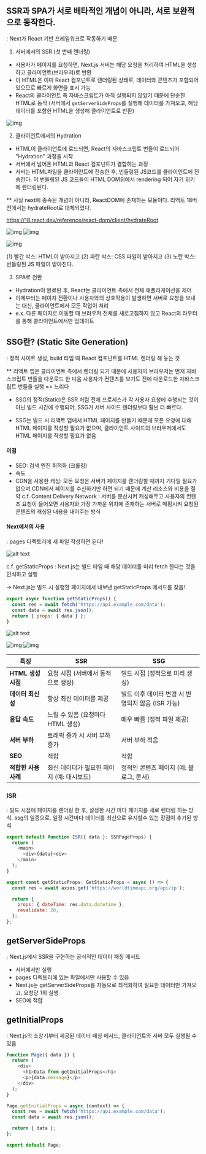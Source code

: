 ## SSR과 SPA가 서로 배타적인 개념이 아니라, 서로 보완적으로 동작한다.
: Next가 React 기반 프레임워크로 작동하기 때문

1. 서버에서의 SSR (첫 번째 렌더링)
- 사용자가 페이지를 요청하면, Next.js 서버는 해당 요청을 처리하여 HTML을 생성하고 클라이언트(브라우저)로 반환
- 이 HTML은 이미 React 컴포넌트로 렌더링된 상태로, 데이터와 콘텐츠가 포함되어 있으므로 빠르게 화면을 표시 가능
- React의 클라이언트 측 자바스크립트가 아직 실행되지 않았기 때문에 단순한 HTML로 동작
(서버에서 `getServerSideProps`를 실행해 데이터를 가져오고, 해당 데이터를 포함한 HTML을 생성해 클라이언트로 반환)


![img](./assets/image-4-1.png)

2. 클라이언트에서의 Hydration
- HTML이 클라이언트에 로드되면, React의 자바스크립트 번들이 로드되어 "Hydration" 과정을 시작
- 서버에서 넘어온 HTML과 React 컴포넌트가 결합하는 과정
- 서버는 HTML파일을 클라이언트에 전송한 후, 번들링된 JS코드를 클라이언트에 전송한다. 이 번들링된 JS 코드들이 HTML DOM위에서 rendering 되어 자기 위키에 렌더링된다.

** 사실 next에 종속된 개념이 아니라, ReactDOM에 존재하는 모듈이다. 
리액트 18버전에서는 hydrateRoot로 대체되었다.

https://18.react.dev/reference/react-dom/client/hydrateRoot 


![img](./assets/image-4-3.png)
![img](./assets/image-4-4.png)

![img](./assets/image-4-2.png)

(1) 빨간 박스: HTML이 받아지고
(2) 파란 박스: CSS 파일이 받아지고
(3) 노란 박스: 번들링된 JS 파일이 받아진다.

3. SPA로 전환
- Hydration이 완료된 후, React는 클라이언트 측에서 전체 애플리케이션을 제어
- 이제부터는 페이지 전환이나 사용자와의 상호작용이 발생하면 서버로 요청을 보내는 대신, 클라이언트에서 모든 작업이 처리
- e.x. 다른 페이지로 이동할 때 브라우저 전체를 새로고침하지 않고 React의 라우터를 통해 클라이언트에서만 업데이트








## SSG란? (Static Site Generation)
: 정적 사이트 생성, build 타임 때 React 컴포넌트를 HTML 렌더링 해 놓는 것

** 리액트 앱은 클라이언트 측에서 렌더링 되기 때문에 
사용자의 브라우저는 먼저 자바스크립트 번들을 다운로드 한 다음 사용자가 컨텐츠를 보기도 전에 다운로드한 자바스크립트 번들을 실행 => 느리다

- SSG의 정적(Static)은 SSR 처럼 전체 프로세스가 각 사용자 요청에 수행되는 것이 아닌 빌드 시간에 수행되어, SSG가 서버 사이드 렌더링보다 훨씬 더 빠르다.

- SSG는 빌드 시 리액트 앱에서 HTML 페이지를 만들기 때문에 모든 요청에 대해 HTML 페이지를 작성할 필요가 없으며, 클라이언트 사이드의 브라우저에서도 HTML 페이지를 작성할 필요가 없음

#### 이점
- SEO: 검색 엔진 최적화 (크롤링)
- 속도
- CDN을 사용한 캐싱: 모든 요청은 서버가 페이지를 렌더링할 때까지 기다릴 필요가 없으며 CDN에서 페이지를 수신하기만 하면 되기 때문에 계산 리소스와 비용을 절약
c.f. Content Delivery Network : 서버를 분산시켜 캐싱해두고 사용자의 컨텐츠 요청이 들어오면 사용자와 가장 가까운 위치에 존재하는 서버로 매핑시켜 요청된 콘텐츠의 캐싱된 내용을 내어주는 방식


#### Next에서의 사용
: pages 디렉토리에 새 파일 작성하면 된다!

![alt text](./assets/image-1.png)

c.f. getStaticProps : Next.js는 빌드 타임 때 해당 데이터를 미리 fetch 한다는 것을 인식하고 실행

-> Next.js는 빌드 시 실행할 페이지에서 내보낸 getStaticProps 메서드를 찾음!

```javascript
export async function getStaticProps() {
  const res = await fetch('https://api.example.com/data');
  const data = await res.json();
  return { props: { data } };
}

```

![alt text](image.png)


![img](./assets/image-4-5.png)
![img](./assets/image-4-6.png)

| **특징**              | **SSR**                                         | **SSG**                                         |
|-----------------------|------------------------------------------------|------------------------------------------------|
| **HTML 생성 시점**     | 요청 시점 (서버에서 동적으로 생성)              | 빌드 시점 (정적으로 미리 생성)                 |
| **데이터 최신성**      | 항상 최신 데이터를 제공                         | 빌드 이후 데이터 변경 시 반영되지 않음 (ISR 가능) |
| **응답 속도**          | 느릴 수 있음 (요청마다 HTML 생성)               | 매우 빠름 (정적 파일 제공)                     |
| **서버 부하**          | 트래픽 증가 시 서버 부하 증가                    | 서버 부하 적음                                 |
| **SEO**               | 적합                                           | 적합                                           |
| **적합한 사용 사례**   | 최신 데이터가 필요한 페이지 (예: 대시보드)       | 정적인 콘텐츠 페이지 (예: 블로그, 문서)         |




### ISR
: 빌드 시점에 페이지를 렌더링 한 후, 설정한 시간 마다 페이지를 새로 렌더링 하는 방식. ssg의 일종으로, 일정 시간마다 데이터를 최신으로 유지할수 있는 장점이 추가된 방식

```javascript
export default function ISR({ data }: SSRPageProps) {
  return (
    <main>
      <div>{data}<div>
    </main>
  );
}

export const getStaticProps: GetStaticProps = async () => {
  const res = await axios.get('https://worldtimeapi.org/api/ip');

  return {
    props: { dateTime: res.data.datetime },
    revalidate: 20,
  };
};
```




## getServerSideProps
: Next.js에서 SSR을 구현하는 공식적인 데이터 패칭 메서드

- 서버에서만 실행
- pages 디렉토리에 있는 파일에서만 사용할 수 있음
- Next.js는 getServerSideProps를 자동으로 최적화하여 필요한 데이터만 가져오고, 요청당 1회 실행
- SEO에 적합


## getInitialProps
: Next.js의 초창기부터 제공된 데이터 패칭 메서드, 클라이언트와 서버 모두 실행될 수 있음

```javascript
function Page({ data }) {
  return (
    <div>
      <h1>Data from getInitialProps</h1>
      <p>{data.message}</p>
    </div>
  );
}

Page.getInitialProps = async (context) => {
  const res = await fetch('https://api.example.com/data');
  const data = await res.json();

  return { data };
};

export default Page;

```

